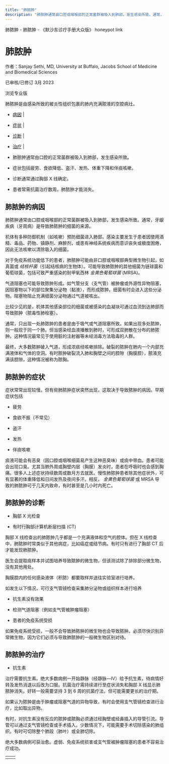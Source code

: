 ```yaml
---
title: "肺脓肿"
description: "肺脓肿通常由口腔或咽喉部的正常菌群被吸入到肺部，发生感染所致。通常，牙龈疾病（牙周病）是导致肺脓肿的细菌的来源。"
---
```


﻿肺脓肿 \- 肺脓肿 \- 《默沙东诊疗手册大众版》 honeypot link

# 肺脓肿

作者：Sanjay Sethi, MD, University at Buffalo, Jacobs School of Medicine and
Biomedical Sciences

已审核/已修订 3月 2023

浏览专业版

肺脓肿是由感染所致的被炎性组织包裹的肺内充满脓液的空腔病灶。

- [病因](#病因_v724791_zh) \|
- [症状](#症状_v724803_zh) \|
- [诊断](#诊断_v867047_zh) \|
- [治疗](#治疗_v724810_zh) \|

- 肺脓肿通常由口腔的正常菌群被吸入到肺部，发生感染所致。

- 症状包括疲劳、食欲降低、盗汗、发热、体重下降和伴痰咳嗽。

- 诊断通常通过胸部 X 线确定。

- 患者常需抗菌治疗数周，肺脓肿才能消失。


## 肺脓肿的病因

肺脓肿通常由口腔或咽喉部的正常菌群被吸入到肺部，发生感染所致。通常，牙龈疾病（牙周病）是导致肺脓肿的细菌的来源。

机体有多种防御机制（如咳嗽）预防细菌进入肺部。感染主要发生于患者因使用酒精、毒品、药物、镇静剂、麻醉剂，或患有神经系统疾病而意识丧失或极度困倦，因此无法咳嗽以清除吸入的细菌。

对于免疫系统功能低下的患者，肺脓肿可能由非口腔或咽喉部典型微生物引起，如真菌或 _结核杆菌_（引起结核病的生物体）。可能导致肺脓肿的其他细菌为链球菌和葡萄球菌，包括可致严重感染的耐甲氧西林 _金黄色葡萄球菌_ (MRSA)。

气道阻塞也可能导致脓肿形成。如气管分支（支气管）被肿瘤或外源性异物阻塞，因阻塞物以下的部位聚集分泌物（黏液），而形成脓肿。细菌有时会进入这些分泌物。阻塞物阻止充满细菌分泌物通过气道被咳出。

比较少见的是，机体其他感染部位的细菌或被感染的血凝块可通过血流到达肺部而导致脓肿（脓毒性肺栓塞）。

通常，只出现一处肺脓肿的患者是由于吸气或气道阻塞所致。如果出现多处脓肿，则一般现于同一个肺。但当感染经血液播散到肺时，可形成双肺散在分布的肺脓肿。这种情况最常见于使用脏的注射器等未经消毒方法吸毒的人群。

最终，大多数脓肿破入气道，形成浓痰经咳嗽排除。破裂的脓肿在肺内一个内部充满液体和气体的空洞。有时脓肿破裂流入肺和胸壁之间的腔隙（胸膜腔），脓液充满该腔隙，这种情况被称为脓胸。

## 肺脓肿的症状

症状常常出现较慢。但有些肺脓肿症状突然出现，这取决于导致脓肿的病因。早期症状包括

- 疲劳

- 食欲不振（不常见）

- 盗汗

- 发热

- 伴痰咳嗽


痰液可能会有恶臭（因口腔或咽喉细菌易产生这种恶臭味）或痰中带血。患者可能会出现口臭。尤其当肺外周或胸壁内层（胸膜）发炎时，患者在呼吸时也会感到胸痛。很多人上述症状持续数周或数月方去就医。慢性肺脓肿患者除其他症状外，可有显著的体重降低和日间发热及夜间多汗。相反， _金黄色葡萄球菌_ 或 MRSA 导致的肺脓肿可于几天内致命，有时甚至是几小时内死亡。

## 肺脓肿的诊断

- 胸部 X 光检查

- 有时行胸部计算机断层扫描 (CT)


胸部 X 线检查出的肺脓肿几乎都是一个充满液体和空气的腔体。但在 X 线检查中，肺脓肿时常类似于其他病症，比如癌症或结节病。有时只有进行了胸部 CT 后才能发现肺脓肿。

医生会提取痰样本并试图培养导致脓肿的微生物，但该测试除了排除部分微生物，没有其他用处。

胸膜腔内的任何感染液体（积脓）都要取样并送往实验室进行培养。

如发生以下情况，可行支气管镜检查采集肺分泌物或组织样本进行培养

- 抗生素没有效果

- 检测气道阻塞（例如支气管被肿瘤阻塞）

- 患者的免疫系统受损


如果免疫系统受损，一般不会导致肺脓肿的微生物也会导致脓肿。必须尽快识别异常微生物，因为它们必须与导致肺脓肿的一般微生物区别对待。

## 肺脓肿的治疗

- 抗生素


治疗需要抗生素。绝大多数病例一开始静脉（经静脉—IV）给予抗生素，待病情好转及发热消退以后改为口服。抗菌治疗需持续进行至症状消失和胸部 X 线显示肺脓肿消失。好转一般需要坚持 3 到 6 周的抗菌疗法，但可能需要更长的治疗期。

如果认为脓肿是由于肿瘤或阻塞气道的异物导致，有时会使用支气管镜检查进行治疗，比如取出异物。

有时，对抗生素没有反应的脓肿或脓胸必须通过经胸壁或经鼻插入的导管引流。导管可以通过支气管镜检查或手术插入。少数情况下，可能需要手术切除感染的肺组织。有时可切除整个肺段（肺叶）或全肺切除。

绝大多数病例可获治愈。虚弱、免疫系统损害或支气管被肿瘤阻塞的患者不容易治疗成功。

|     |     |
| --- | --- |
|  |  |